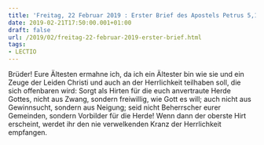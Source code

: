 ```yaml
---
title: 'Freitag, 22 Februar 2019 : Erster Brief des Apostels Petrus 5,1-4.'
date: 2019-02-21T17:50:00.001+01:00
draft: false
url: /2019/02/freitag-22-februar-2019-erster-brief.html
tags: 
- LECTIO
---
```


Brüder! Eure Ältesten ermahne ich, da ich ein Ältester bin wie sie und ein Zeuge der Leiden Christi und auch an der Herrlichkeit teilhaben soll, die sich offenbaren wird: Sorgt als Hirten für die euch anvertraute Herde Gottes, nicht aus Zwang, sondern freiwillig, wie Gott es will; auch nicht aus Gewinnsucht, sondern aus Neigung; seid nicht Beherrscher eurer Gemeinden, sondern Vorbilder für die Herde! Wenn dann der oberste Hirt erscheint, werdet ihr den nie verwelkenden Kranz der Herrlichkeit empfangen.